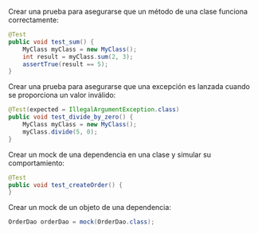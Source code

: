 Crear una prueba para asegurarse que un método de una clase funciona correctamente:

```java
@Test
public void test_sum() {
	MyClass myClass = new MyClass();
	int result = myClass.sum(2, 3);
	assertTrue(result == 5);
}
```

Crear una prueba para asegurarse que una excepción es lanzada cuando se proporciona un valor inválido:

```java
@Test(expected = IllegalArgumentException.class)
public void test_divide_by_zero() {
	MyClass myClass = new MyClass();
	myClass.divide(5, 0);
}
```

Crear un mock de una dependencia en una clase y simular su comportamiento:

```java
@Test
public void test_createOrder() {
}

```

Crear un mock de un objeto de una dependencia:

```java
OrderDao orderDao = mock(OrderDao.class);
```